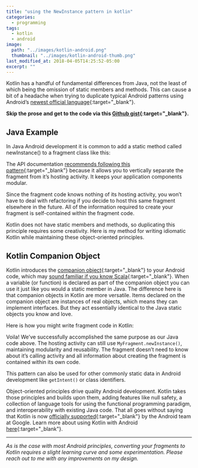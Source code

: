 ```yaml
---
title: "using the NewInstance pattern in kotlin"
categories:
  - programming
tags:
  - kotlin
  - android
image: 
  path: "../images/kotlin-android.png"
  thumbnail: "../images/kotlin-android-thumb.png"
last_modified_at: 2018-04-05T14:25:52-05:00
excerpt: ""
---
```


Kotlin has a handful of fundamental differences from Java, not the least of which being the omission of static members and methods. This can cause a bit of a headache when trying to duplicate typical Android patterns using Android’s [newest official language](https://developer.android.com/kotlin/index.html){:target="_blank"}.

**Skip the prose and get to the code via this [Github gist](https://gist.github.com/azjkjensen/cf094c79726bab08b68f01dcc2e82a71#file-myfragment-kt){:target="_blank"}.**

## Java Example

In Java Android development it is common to add a static method called newInstance() to a fragment class like this:

<script src="https://gist.github.com/azjkjensen/785ad31cd5c8ec96dac5d4c01e581c2c.js"></script>

The API documentation [recommends following this pattern](https://developer.android.com/reference/android/app/Fragment.html){:target="_blank"} because it allows you to vertically separate the fragment from it’s hosting activity. It keeps your application components modular.

Since the fragment code knows nothing of its hosting activity, you won’t have to deal with refactoring if you decide to host this same fragment elsewhere in the future. All of the information required to create your fragment is self-contained within the fragment code.

Kotlin does not have static members and methods, so duplicating this principle requires some creativity. Here is my method for writing idiomatic Kotlin while maintaining these object-oriented principles.

## Kotlin Companion Object

Kotlin introduces the [companion object](https://kotlinlang.org/docs/reference/object-declarations.html#companion-objects){:target="_blank"} to your Android code, which may [sound familiar if you know Scala](http://docs.scala-lang.org/tutorials/tour/singleton-objects.html#companions){:target="_blank"}. When a variable (or function) is declared as part of the companion object you can use it just like you would a static member in Java. The difference here is that companion objects in Kotlin are more versatile. Items declared on the companion object are instances of real objects, which means they can implement interfaces. But they act essentially identical to the Java static objects you know and love.

Here is how you might write fragment code in Kotlin:

<script src="https://gist.github.com/azjkjensen/cf094c79726bab08b68f01dcc2e82a71.js"></script>

Voila! We’ve successfully accomplished the same purpose as our Java code above. The hosting activity can still use ```MyFragment.newInstance()```, maintaining modularity and reusability. The fragment doesn’t need to know about it’s calling activity and all information about creating the fragment is contained within its own code.

This pattern can also be used for other commonly static data in Android development like ```getIntent()``` or class identifiers.

Object-oriented principles drive quality Android development. Kotlin takes those principles and builds upon them, adding features like null safety, a collection of language tools for using the functional programming paradigm, and interoperability with existing Java code. That all goes without saying that Kotlin is now [officially supported](https://developer.android.com/kotlin/index.html){:target="_blank"} by the Android team at Google. Learn more about using Kotlin with Android [here](https://kotlinlang.org/docs/reference/android-overview.html){:target="_blank"}.

---

*As is the case with most Android principles, converting your fragments to Kotlin requires a slight learning curve and some experimentation. Please reach out to me with any improvements on my design.*